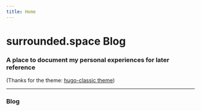 ```yaml
---
title: Home
---
```


# surrounded.space Blog

### A place to document my personal experiences for later reference

(Thanks for the theme: [hugo-classic theme](https://themes.gohugo.io/hugo-classic/))

<hr/>

### Blog
